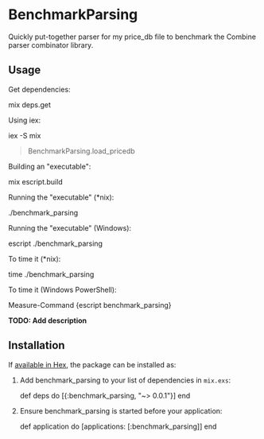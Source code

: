 # BenchmarkParsing

Quickly put-together parser for my price_db file to benchmark the Combine
parser combinator library.

## Usage

Get dependencies:

  mix deps.get

Using iex:

  iex -S mix

  > BenchmarkParsing.load_pricedb

Building an "executable":

  mix escript.build

Running the "executable" (*nix):

  ./benchmark_parsing

Running the "executable" (Windows):

  escript ./benchmark_parsing

To time it (*nix):

  time ./benchmark_parsing

To time it (Windows PowerShell):

  Measure-Command {escript benchmark_parsing}


**TODO: Add description**

## Installation

If [available in Hex](https://hex.pm/docs/publish), the package can be installed as:

  1. Add benchmark_parsing to your list of dependencies in `mix.exs`:

        def deps do
          [{:benchmark_parsing, "~> 0.0.1"}]
        end

  2. Ensure benchmark_parsing is started before your application:

        def application do
          [applications: [:benchmark_parsing]]
        end

